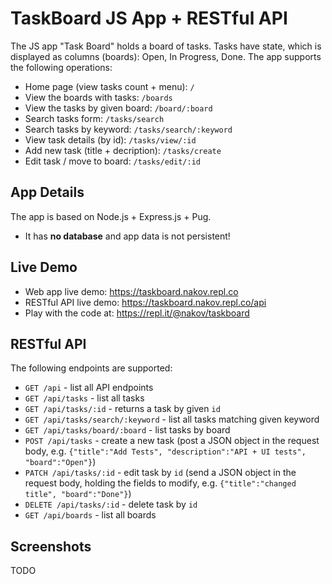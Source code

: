 # TaskBoard JS App + RESTful API

The JS app "Task Board" holds a board of tasks. Tasks have state, which is displayed as columns (boards): Open, In Progress, Done. The app supports the following operations:
 - Home page (view tasks count + menu): `/`
 - View the boards with tasks: `/boards`
 - View the tasks by given board: `/board/:board`
 - Search tasks form: `/tasks/search`
 - Search tasks by keyword: `/tasks/search/:keyword`
 - View task details (by id): `/tasks/view/:id`
 - Add new task (title + decription): `/tasks/create`
 - Edit task / move to board: `/tasks/edit/:id`

## App Details

The app is based on Node.js + Express.js + Pug.
 - It has **no database** and app data is not persistent!

## Live Demo
 - Web app live demo: https://taskboard.nakov.repl.co
 - RESTful API live demo: https://taskboard.nakov.repl.co/api
 - Play with the code at: https://repl.it/@nakov/taskboard

## RESTful API

The following endpoints are supported:
 - `GET /api` - list all API endpoints
 - `GET /api/tasks` - list all tasks
 - `GET /api/tasks/:id` - returns a task by given `id`
 - `GET /api/tasks/search/:keyword` - list all tasks matching given keyword
 - `GET /api/tasks/board/:board` - list tasks by board
 - `POST /api/tasks` - create a new task (post a JSON object in the request body, e.g. `{"title":"Add Tests", "description":"API + UI tests", "board":"Open"}`)
 - `PATCH /api/tasks/:id` - edit task by `id` (send a JSON object in the request body, holding the fields to modify, e.g. `{"title":"changed title", "board":"Done"}`)
 - `DELETE /api/tasks/:id` - delete task by `id`
 - `GET /api/boards` - list all boards

## Screenshots

TODO
